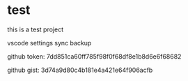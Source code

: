 # test
this is a test project

vscode settings sync backup

github token:  7dd851ca60ff785f98f0f68df8e1b8d6e6f68682

github gist: 3d74a9d80c4b181e4a421e64f906acfb
